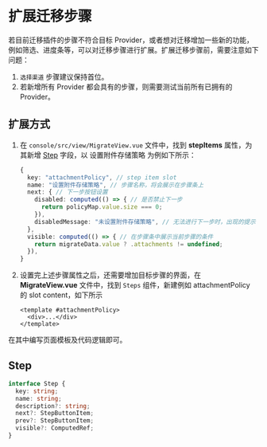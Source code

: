 # 扩展迁移步骤

若目前迁移插件的步骤不符合目标 Provider，或者想对迁移增加一些新的功能，例如筛选、进度条等，可以对迁移步骤进行扩展。扩展迁移步骤前，需要注意如下问题：

1. `选择渠道` 步骤建议保持首位。
2. 若新增所有 Provider 都会具有的步骤，则需要测试当前所有已拥有的 Provider。

## 扩展方式

1. 在 `console/src/view/MigrateView.vue` 文件中，找到 **stepItems** 属性，为其新增 [Step](#step) 字段，以 设置附件存储策略 为例如下所示：

   ```ts
   {
     key: "attachmentPolicy", // step item slot
     name: "设置附件存储策略", // 步骤名称，将会展示在步骤条上
     next: { // 下一步按钮设置
       disabled: computed(() => { // 是否禁止下一步
         return policyMap.value.size === 0;
       }),
       disabledMessage: "未设置附件存储策略", // 无法进行下一步时，出现的提示
     },
     visible: computed(() => { // 在步骤条中展示当前步骤的条件
       return migrateData.value ? .attachments != undefined;
     }),
   }
   ```

2. 设置完上述步骤属性之后，还需要增加目标步骤的界面，在 **MigrateView.vue** 文件中，找到 `Steps` 组件，新建例如 attachmentPolicy 的 slot content，如下所示

   ```vue
   <template #attachmentPolicy>
     <div>...</div>
   </template>
   ```

在其中编写页面模板及代码逻辑即可。

## Step

```ts
interface Step {
  key: string;
  name: string;
  description?: string;
  next?: StepButtonItem;
  prev?: StepButtonItem;
  visible?: ComputedRef;
}
```

